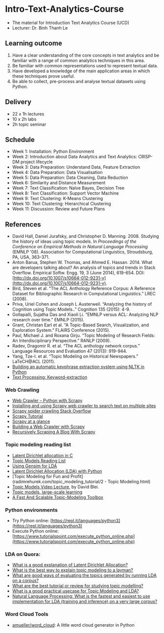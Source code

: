 # Intro-Text-Analytics-Course
- The material for Introduction Text Analytics Course (UCD)
- Lecturer: Dr. Binh Thanh Le

## Learning outcome

1. Have a clear understanding of the core concepts in text analytics and be familiar with a range of common analytics techniques in this area.
2. Be familiar with common representations used to represent textual data.
3. Have developed a knowledge of the main application areas in which these techniques prove useful.
4. Be able to collect, pre-process and analyse textual datasets using Python. 

## Delivery

- 22 x 1h lectures
- 10 x 2h labs
- 2h topic seminar

## Schedule

- Week 1: Installation: Python Environment
- Week 2: Introduction about Data Analytics and Text Analytics: CRISP-DM project lifecycle
- Week 3: Data Preparation: Understand Data, Feature Extraction
- Week 4: Data Preparation: Data Visualisation
- Week 5: Data Preparation: Data Cleaning, Data Reduction
- Week 6: Similarity and Distance Measurement
- Week 7: Text Classification: Naïve Bayes, Decision Tree
- Week 8: Text Classification: Support Vector Machine
- Week 9: Text Clustering: K-Means Clustering
- Week 10: Text Clustering: Hierarchical Clustering
- Week 11: Discussion: Review and Future Plans

## References

- David Hall, Daniel Jurafsky, and Christopher D. Manning. 2008. Studying the history of ideas using topic models. In *Proceedings of the Conference on Empirical Methods in Natural Language Processing* (EMNLP '08). Association for Computational Linguistics, Stroudsburg, PA, USA, 363-371.
- Anton Barua, Stephen W. Thomas, and Ahmed E. Hassan. 2014. What are developers talking about? An analysis of topics and trends in Stack Overflow. Empirical Softw. Engg. 19, 3 (June 2014), 619-654. DOI: [http://dx.doi.org/10.1007/s10664-012-9231-y](http://dx.doi.org/10.1007/s10664-012-9231-y).
- Bird, Steven et al. “The ACL Anthology Reference Corpus: A Reference Dataset for Bibliographic Research in Computational Linguistics.” LREC (2008).
- Priva, Uriel Cohen and Joseph L Austerweil. “Analyzing the history of Cognition using Topic Models..” Cognition 135 (2015): 4-9.
- Gollapalli, Sujatha Das and Xiaoli Li. “EMNLP versus ACL: Analyzing NLP research over time.” EMNLP (2015).
- Grant, Christan Earl et al. “A Topic-Based Search, Visualization, and Exploration System.” FLAIRS Conference (2015).
- Paul, Michael J. and Roxana Girju. “Topic Modeling of Research Fields: An Interdisciplinary Perspective.” RANLP (2009).
- Radev, Dragomir R. et al. “The ACL anthology network corpus.” Language Resources and Evaluation 47 (2013): 919-944.
- Yang, Tze-I. et al. “Topic Modeling on Historical Newspapers.” LaTeCH@ACL (2011).
- [Building an automatic keyphrase extraction system using NLTK in Python](https://in.pycon.org/cfp/2016/proposals/building-an-automatic-keyphrase-extraction-system-using-nltk-in-python~e9g4b/?ref=schedule)
- [Text Processing: Keyword-extraction](http://textprocessing.org/tag/keyword-extraction)

### Web Crawling

- [Web Crawler – Python with Scrapy](http://www.treselle.com/blog/web-crawler-python-with-scrapy/)
- [Installing and using Scrapy web crawler to search text on multiple sites](https://opensourcehacker.com/2011/03/08/installing-and-using-scrapy-web-crawler-to-search-text-on-multiple-sites/)
- [Scrapy spider crawling Stack Overflow](https://gist.github.com/pawelmhm/8917867)
- [Scrapy Tutorial](https://doc.scrapy.org/en/latest/intro/tutorial.html)
- [Scrapy at a glance](https://doc.scrapy.org/en/latest/intro/overview.html)
- [Building a Web Crawler with Scrapy](https://blog.siliconstraits.vn/building-web-crawler-scrapy/)
- [Recursively Scraping A Blog With Scrapy](https://techcrunch.com/2016/11/19/how-data-science-and-rocke)

### Topic modeling reading list

- [Latent Dirichlet allocation in C](http://www.cs.columbia.edu/~blei/lda-c/index.html)
- [Topic Models Reading List](http://www.biasedestimates.com/p/topic-models-reading-list.html)
- [Using Gensim for LDA](http://christop.club/2014/05/06/using-gensim-for-lda/)
- [Latent Dirichlet Allocation (LDA) with Python](https://rstudio-pubs-static.s3.amazonaws.com/79360_850b2a69980c4488b1db95987a24867a.html)
- [Topic Modeling for Fun and Profit](radimrehurek.com/topic_modeling_tutorial/2 - Topic Modeling.html)
- [Topic Models Video Lecture](http://videolectures.net/mlss09uk_blei_tm/), by David Blei.
- [Topic models, large-scale learning](http://is.hust.edu.vn/~khoattq/codes.htm)
- [A Fast And Scalable Topic-Modeling Toolbox](http://www.ics.uci.edu/~asuncion/software/fast.htm)

### Python environments

- Try Python online: [https://repl.it/languages/python3](https://repl.it/languages/python3)
- Execute Python online: [https://www.tutorialspoint.com/execute_python_online.php](https://www.tutorialspoint.com/execute_python_online.php)

### LDA on Quora:

- [What is a good explanation of Latent Dirichlet Allocation?](https://www.quora.com/What-is-a-good-explanation-of-Latent-Dirichlet-Allocation)
- [What is the best way to explain topic modeling to a layman?](https://www.quora.com/What-is-the-best-way-to-explain-topic-modeling-to-a-layman)
- [What are good ways of evaluating the topics generated by running LDA on a corpus?](https://www.quora.com/What-are-good-ways-of-evaluating-the-topics-generated-by-running-LDA-on-a-corpus)
- [What are the best tutorial or review for studying topic modelling?](https://www.quora.com/What-are-the-best-tutorial-or-review-for-studying-topic-modelling)
- [What is a good practical usecase for Topic Modeling and LDA?](https://www.quora.com/What-is-a-good-practical-usecase-for-Topic-Modeling-and-LDA)
- [Natural Language Processing: What is the fastest and easiest to use implementation for LDA (training and inference) on a very large corpus?](https://www.quora.com/Natural-Language-Processing-What-is-the-fastest-and-easiest-to-use-implementation-for-LDA-training-and-inference-on-a-very-large-corpus)

### Word Cloud Tools

- [amueller/word_cloud](https://github.com/amueller/word_cloud): A little word cloud generator in Python













